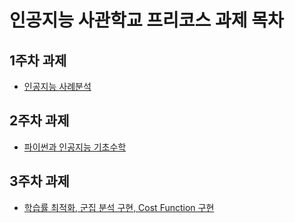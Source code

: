 # 인공지능 사관학교 프리코스 과제 목차

## 1주차 과제
* [인공지능 사례분석](https://github.com/pakc918/likelion/blob/master/%ED%94%84%EB%A6%AC%EC%BD%94%EC%8A%A4%201%EC%A3%BC%EC%B0%A8%20%EA%B3%BC%EC%A0%9C.ipynb)

## 2주차 과제
* [파이썬과 인공지능 기초수학](https://github.com/pakc918/likelion/blob/master/2%EC%A3%BC%EC%B0%A8%EA%B3%BC%EC%A0%9C.ipynb)

## 3주차 과제
* [학습률 최적화, 군집 분석 구현, Cost Function 구현](https://github.com/pakc918/likelion/blob/master/%ED%94%84%EB%A6%AC%EC%BD%94%EC%8A%A4_3%EC%A3%BC%EC%B0%A8_%EA%B3%BC%EC%A0%9C.ipynb)
